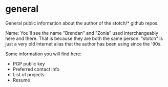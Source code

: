# general

General public information about the author of the stotch/\* github
repos.

Name: You'll see the name "Brendan" and "Zonia" used interchangeably
here and there. That is because they are both the same person. "stotch"
is just a very old Internet alias that the author has been using since
the '90s.

Some information you will find here:
* PGP public key
* Preferred contact info
* List of projects
* Resumé
